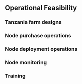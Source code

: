 ## Operational Feasibility

<!--
Operations – Global; Local (land availability, proposed locations for servers)
 
- Global Team
- Management structure; organogram
  -  Personnel
  -  Finance & Budget

Local (ZNZ)
-  Footprint – HQ location, management, staff
-  Responsibilities (vis-à-vis Global Team)        

- TNZ Deployment
  - Requirements for locations (map some maps)
  - Locations, …
  - Link between m2 land & generator or power feed
    - Connectivity
    - Link to other projects e/g. Fiber backend
    - Link to telcos
    - Deployment Specs (Kristof)
    - Explain the 3 options how it can be deployed (2-3 pages), explain pros and cons for each 
    - More detailed specs container version (kristof, 5-8 pages)
    - Calculations Container (kristof, 2 pages)
    - Link to other projects like … also working in TNZ/ZNZ
    - https://bluetown.com/
-->



### Tanzania farm designs



### Node purchase operations

### Node deployment operations

### Node monitoring

### Training

### 